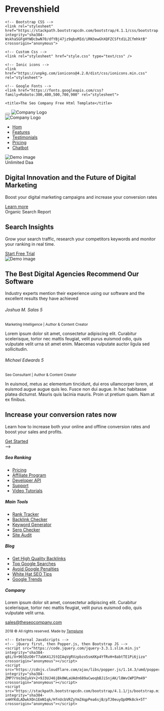 # Prevenshield
<!doctype html>
<html lang="en-US">
  <head>
    <!-- Required meta tags -->
    <meta charset="utf-8">
    <meta name="viewport" content="width=device-width, initial-scale=1, shrink-to-fit=no">

    <!-- Bootstrap CSS -->
    <link rel="stylesheet" href="https://stackpath.bootstrapcdn.com/bootstrap/4.1.1/css/bootstrap.min.css" integrity="sha384-WskhaSGFgHYWDcbwN70/dfYBj47jz9qbsMId/iRN3ewGhXQFZCSftd1LZCfmhktB" crossorigin="anonymous">

    <!-- Custom Css -->
    <link rel="stylesheet" href="style.css" type="text/css" />

    <!-- Ionic icons -->
    <link href="https://unpkg.com/ionicons@4.2.0/dist/css/ionicons.min.css" rel="stylesheet">

    <!-- Google Fonts -->
    <link href="https://fonts.googleapis.com/css?family=Roboto:300,400,500,700,900" rel="stylesheet">

    <title>The Seo Company Free Html Template</title>
  </head>

  <body>

  <!-- N A V B A R -->
  <nav class="navbar navbar-default navbar-expand-lg fixed-top custom-navbar">
    <button class="navbar-toggler" type="button" data-toggle="collapse" data-target="#navbarNavDropdown" aria-controls="navbarNavDropdown" aria-expanded="false" aria-label="Toggle navigation">
      <span class="icon ion-md-menu"></span>
    </button>
    <img src="images/bird.jpg" class="img-fluid nav-logo-mobile" alt="Company Logo">
    <div class="collapse navbar-collapse" id="navbarNavDropdown">
      <div class="container">
      	<img src="images/bird.jpg" class="img-fluid nav-logo-desktop" alt="Company Logo">
        <ul class="navbar-nav ml-auto nav-right" data-easing="easeInOutExpo" data-speed="1250" data-offset="65">
          <li class="nav-item nav-custom-link">
            <a class="nav-link" href="index.html">Hom <i class="icon ion-ios-arrow-forward icon-mobile"></i></a>
          </li>
          <li class="nav-item nav-custom-link">
            <a class="nav-link" href="#marketing">Features <i class="icon ion-ios-arrow-forward icon-mobile"></i></a>
          </li>
          <li class="nav-item nav-custom-link">
            <a class="nav-link" href="#testimonials">Testimonials <i class="icon ion-ios-arrow-forward icon-mobile"></i></a>
          </li>
          <li class="nav-item nav-custom-link">
            <a class="nav-link" href="#pricing">Pricing <i class="icon ion-ios-arrow-forward icon-mobile"></i></a>
          </li>
          <li class="nav-item nav-custom-link btn btn-demo-small">
            <a class="nav-link" href="https://fe61-103-27-9-107.in.ngrok.io">Chatbot <i class="icon ion-ios-arrow-forward icon-mobile"></i></a>
          </li>
        </ul>
      </div>
    </div>
  </nav>
  <!-- E N D  N A V B A R -->
  
  <!-- H E R O -->
  <section id="hero">
    <div class="container">
      <div class="row">
        <div class="col-lg-5 col-md-5 col-sm-5 col-xs-5">
          <img src="images/iphone.png" class="img-fluid" alt="Demo image">
        </div>
        <div class="col-md-7 content-box hero-content">
          <span>Unlimited Daa</span>
          <h1>Digital Innovation and the <b>Future of Digital Marketing</b></h1>
          <p>Boost your digital marketing campaigns and increase your conversion rates</p>
          <a href="#" class="btn btn-regular">Learn more</a>
        </div>
      </div>
    </div>
  </section>
  <!-- E N D  H E R O -->

  <!-- E N D  M A R K E T I N G -->
  <section id="marketing">
    <div class="container">
      <div class="row">
        <div class="col-md-5">
          <div class="content-box">
            <span>Organic Search Report</span>
            <h2>Search Insights</h2>
            <p>Grow your search traffic, research your competitors keywords and monitor your ranking in real time.</p>
            <a href="#" class="btn btn-regular">Start Free Trial</a>
          </div>
        </div>
        <div class="col-md-7">
            <img src="images/demo-image.png" class="img-fluid" alt="Demo image">
        </div>
      </div>
    </div>
  </section>
  <!-- E N D  M A R K E T I N G -->

  <!-- T E S T I M O N I A L S -->
  <section id="testimonials">
    <div class="container">
      <div class="title-block">
        <h2>The Best Digital Agencies Recommend Our Software</h2>
        <p>Industry experts mention their experience using our software and the excellent results they have achieved</p>
      </div>
      <div class="row">
        <div class="col-md-6">
          <div class="testimonial-box">
            <div class="row personal-info">
              <div class="col-md-2 col-xs-2">
                <div class="profile-picture review-one"></div>
              </div>
              <div class="col-md-10 col-xs-10">
                <h6>Joshua M. Salas <span class="rating">5 <i class="icon ion-md-star"></i></span></h6>
                <small>Marketing Intelligence | Author & Content Creator</small>
              </div>
            </div>
            <p>Lorem ipsum dolor sit amet, consectetur adipiscing elit. Curabitur scelerisque, tortor nec mattis feugiat, velit purus euismod odio, quis vulputate velit urna sit amet enim. Maecenas vulputate auctor ligula sed sollicitudin.</p>
          </div>
        </div>
        <div class="col-md-6">
          <div class="testimonial-box">
            <div class="row personal-info">
              <div class="col-md-2 col-xs-2">
                <div class="profile-picture review-one"></div>
              </div>
              <div class="col-md-10 col-xs-10">
                <h6>Michael Edwards <span class="rating">5 <i class="icon ion-md-star"></i></span></h6>
                <small>Seo Consultant | Author & Content Creator</small>
              </div>
            </div>
            <p>In euismod, metus ac elementum tincidunt, dui eros ullamcorper lorem, at euismod augue augue quis leo. Fusce non dui augue. In hac habitasse platea dictumst. Mauris quis lacinia mauris. Proin ut pretium quam. Nam at ex finibus.</p>
          </div>
        </div>
      </div>
    </div>
  </section>
  <!-- E N D  T E S T I M O N I A L S -->

  <!-- P R I C I N G -->
  <!-- <section id="pricing">
    <div class="container">
      <div class="title-block">
        <h2>Plans and Pricing</h2>
        <p>The best software to develop perfect content and advertising strategies to increase leads and sales.</p>
      </div>
      <div class="row">
        <div class="col-md-4">
          <div class="pricing-box">
            <h3 class="demo">Demo Version</h3>
            <h6>Free</h6>
            <small>forever</small>
            <p>Demo gives you full access to all features for 7 days</p>
            <div class="divider-light"></div>
            <ul>
              <li><i class="icon ion-md-checkmark-circle-outline demo"></i>Marketing plan</li>
              <li><i class="icon ion-md-checkmark-circle-outline demo"></i>Seo reporting tool</li>
              <li><i class="icon ion-md-checkmark-circle-outline demo"></i>Keywords explorer</li>
              <li><i class="icon ion-md-checkmark-circle-outline demo"></i>Competitive analysis</li>
              <li><i class="icon ion-md-checkmark-circle-outline demo"></i>Five projects - <span class="demo">¡New!</span></li>
            </ul>
            <div class="text-center">
              <a href="#" class="btn btn-demo">Demo version</a>
            </div>
          </div>
        </div>
        <div class="col-md-4">
          <div class="pricing-box">
            <h3>Standard Version</h3>
            <h6>$9</h6>
            <small>per month</small>
            <p>Outrank your competitors with this amazing software</p>
            <div class="divider-light"></div>
            <ul>
              <li><i class="icon ion-md-checkmark-circle-outline"></i>Marketing plan</li>
              <li><i class="icon ion-md-checkmark-circle-outline"></i>Seo reporting tool</li>
              <li><i class="icon ion-md-checkmark-circle-outline"></i>Keywords explorer</li>
              <li><i class="icon ion-md-checkmark-circle-outline"></i>Competitive analysis</li>
              <li><i class="icon ion-md-checkmark-circle-outline"></i>Unlimited projects - <span>¡New!</span></li>
            </ul>
            <div class="text-center">
              <a href="#" class="btn btn-buy">Buy now</a>
            </div>
          </div>
        </div>
        <div class="col-md-4">
          <div class="pricing-box">
            <h3>Agency Version</h3>
            <h6>$29</h6>
            <small>per month</small>
            <p>For agencies and businesses with extensive web presence</p>
            <div class="divider-light"></div>
            <ul>
              <li><i class="icon ion-md-checkmark-circle-outline"></i>Marketing plan</li>
              <li><i class="icon ion-md-checkmark-circle-outline"></i>Seo reporting tool</li>
              <li><i class="icon ion-md-checkmark-circle-outline"></i>Keywords explorer</li>
              <li><i class="icon ion-md-checkmark-circle-outline"></i>Competitive analysis</li>
              <li><i class="icon ion-md-checkmark-circle-outline"></i>Unlimited projects - <span>¡New!</span></li>
            </ul>
            <div class="text-center">
              <a href="#" class="btn btn-buy">Buy now</a>
            </div>
          </div>
        </div>
      </div>
    </div>
  </section>
  <!-- E N D  P R I C I N G -->

  <!-- C A L L  T O  A C T I O N -->
  <section id="call-to-action">
    <div class="container text-center">
      <h2>Increase your conversion rates now</h2>
      <div class="title-block">
        <p>Learn how to increase both your online and offline conversion rates and boost your sales and profits.</p>
        <a href="#" class="btn btn-regular">Get Started</a>
      </div>
    </div>
  </section> -->
  <!-- E N D  C A L L  T O  A C T I O N -->

  <!--  F O O T E R  -->
  <footer>
    <div class="container">
      <div class="row">
        <div class="col-md-3">
          <h5>Seo Ranking</h5>
          <ul>
            <li><a href="#">Pricing</a></li>
            <li><a href="#">Affiliate Program</a></li>
            <li><a href="#">Developer API</a></li>
            <li><a href="#">Support</a></li>
            <li><a href="#">Video Tutorials</a></li>
          </ul>
        </div>
        <div class="col-md-3">
          <h5>Main Tools</h5>
          <ul>
            <li><a href="#">Rank Tracker</a></li>
            <li><a href="#">Backlink Checker</a></li>
            <li><a href="#">Keyword Generator</a></li>
            <li><a href="#">Serp Checker</a></li>
            <li><a href="#">Site Audit</a></li>
          </ul>
        </div>
        <div class="col-md-3">
          <h5>Blog</h5>
          <ul>
            <li><a href="#">Get High Quality Backlinks</a></li>
            <li><a href="#">Top Google Searches</a></li>
            <li><a href="#">Avoid Google Penalties</a></li>
            <li><a href="#">White Hat SEO Tips</a></li>
            <li><a href="#">Google Trends</a></li>
          </ul>
        </div>
        <div class="col-md-3">
          <h5>Company</h5>
          <p>Lorem ipsum dolor sit amet, consectetur adipiscing elit. Curabitur scelerisque, tortor nec mattis feugiat, velit purus euismod odio, quis vulputate velit urna.</p>
          <p><a href="mailto:sales@theseocompany.com" class="external-links">sales@theseocompany.com</a></p>
        </div>
      </div> 
      <div class="divider"></div>
      <div class="row">
        <div class="col-md-6 col-xs-12">
            <a href="#"><i class="icon ion-logo-facebook"></i></a>
            <a href="#"><i class="icon ion-logo-instagram"></i></a>
            <a href="#"><i class="icon ion-logo-twitter"></i></a>
            <a href="#"><i class="icon ion-logo-youtube"></i></a>
          </div>
          <div class="col-md-6 col-xs-12">
            <small>2018 &copy; All rights reserved. Made by <a href="http://templune.com/" target="blank" class="external-links">Templune</a></small>
          </div>
      </div>
    </div>
  </footer>
  <!--  E N D  F O O T E R  -->
    

    <!-- External JavaScripts -->
    <!-- jQuery first, then Popper.js, then Bootstrap JS -->
    <script src="https://code.jquery.com/jquery-3.3.1.slim.min.js" integrity="sha384-q8i/X+965DzO0rT7abK41JStQIAqVgRVzpbzo5smXKp4YfRvH+8abtTE1Pi6jizo" crossorigin="anonymous"></script>
    <script src="https://cdnjs.cloudflare.com/ajax/libs/popper.js/1.14.3/umd/popper.min.js" integrity="sha384-ZMP7rVo3mIykV+2+9J3UJ46jBk0WLaUAdn689aCwoqbBJiSnjAK/l8WvCWPIPm49" crossorigin="anonymous"></script>
    <script src="https://stackpath.bootstrapcdn.com/bootstrap/4.1.1/js/bootstrap.min.js" integrity="sha384-smHYKdLADwkXOn1EmN1qk/HfnUcbVRZyYmZ4qpPea6sjB/pTJ0euyQp0Mk8ck+5T" crossorigin="anonymous"></script>
  </body>
</html>
